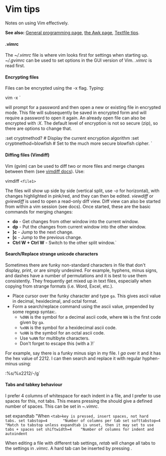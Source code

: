 # Vim tips

Notes on using Vim effectively.

 **See also:** [General programming
        page](programming), [the Awk page](awk),
        [Textfile tips](textfiles).

#### .vimrc

The *~/.vimrc* file is where vim looks first for settings when starting
up. *~/.gvimrc* can be used to set options in the GUI version of Vim.
*.vimrc* is read first.

#### Encrypting files

Files can be encrypted using the -x flag. Typing:

vim -x `<filename>

will prompt for a password and then open a new or existing file in
encrypted mode. This file will subsequently be saved in encrypted form
and will require a password to open it again. An already open file can
also be encrypted with *:X*. The default level of encryption is not so
secure (zip), so there are options to change that.

:set cryptmethod?         # Display the current encryption algorithm
:set cryptmethod=blowfish # Set to the much more secure blowfish cipher.
`

#### Diffing files (Vimdiff)

Vim (gvim) can be used to diff two or more files and merge changes
between them (see [vimdiff
docs](http://vimdoc.sourceforge.net/htmldoc/diff.html)). Use:

vimdiff `<file1>`<file2>

The files will show up side by side (vertical split, use *-o* for
horizontal), with changes highlighted in pink/red, and they can then be
edited. *viewdiff* or *gviewdiff* is used to open a read-only diff view.
Diff view can also be started from within a vim session (see docs). Once
started, these are the basic commands for merging changes:

* **do** - Get changes from other window into the current window.
* **dp** - Put the changes from current window into the other window.
* **]c** - Jump to the next change.
* **[c** - Jump to the previous change.
* **Ctrl W + Ctrl W** - Switch to the other split window.`

#### Search/Replace strange unicode characters

Sometimes there are funky non-standard characters in file that don't
display, print, or are simply undesired. For example, hyphens, minus
signs, and dashes have a number of permutations and it is best to use
them consistently. They frequently get mixed up in text files,
especially when copying from strange formats (i.e. Word, Excel, etc.).

- Place cursor over the funky character and type `ga`. This gives ascii value in decimal, hexidecimal, and octal format.
- Form a search/replace command using the ascii value, prepended by some regexp syntax:.
  * `%dNN` is the symbol for a decimal ascii code, where `NN` is the first code given by `ga`.
  * `%xNN` is the symbol for a hexidecimal ascii code.
  * `%oNN` is the symbol for an octal ascii code.
  * Use `%uNN` for multibyte characters.
  * Don't forget to escape this (with a \)!`

For example, say there is a funky minus sign in my file. I *ga* over it
and it has the hex value of 2212. I can then search and replace it with
regular hyphen-minus using:

:%s/\%x2212/-/g`

#### Tabs and tabkey behaviour

I prefer 4 columns of whitespace for each indent in a file, and I prefer
to use spaces for this, not tabs. This means pressing the <Tab> should
give a defined number of spaces. This can be set in *~.vimrc*.

set expandtab       "When `<tab>key is pressed, insert spaces, not hard tabs.
set tabstop=4       "Number of columns per tab
set softtabstop=4   "Match to tabstop unless expandtab is unset, then it may set to use tabs + spaces
set shiftwidth=4    "Number of columns for indent and autoindent`

When editing a file with different tab settings, *retab* will change all
tabs to the settings in *.vimrc*. A hard tab can be inserted by pressing
<Ctrl-V><Tab>.
